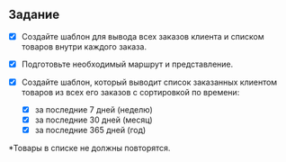 ## Задание

- [x] Создайте шаблон для вывода всех заказов клиента и
списком товаров внутри каждого заказа.
- [x] Подготовьте необходимый маршрут и представление.
- [x] Создайте шаблон, который выводит список заказанных 
клиентом товаров из всех его заказов с сортировкой по
времени:

    - [x] за последние 7 дней (неделю)
    - [x] за последние 30 дней (месяц)
    - [x] за последние 365 дней (год)
  
*Товары в списке не должны повторятся.